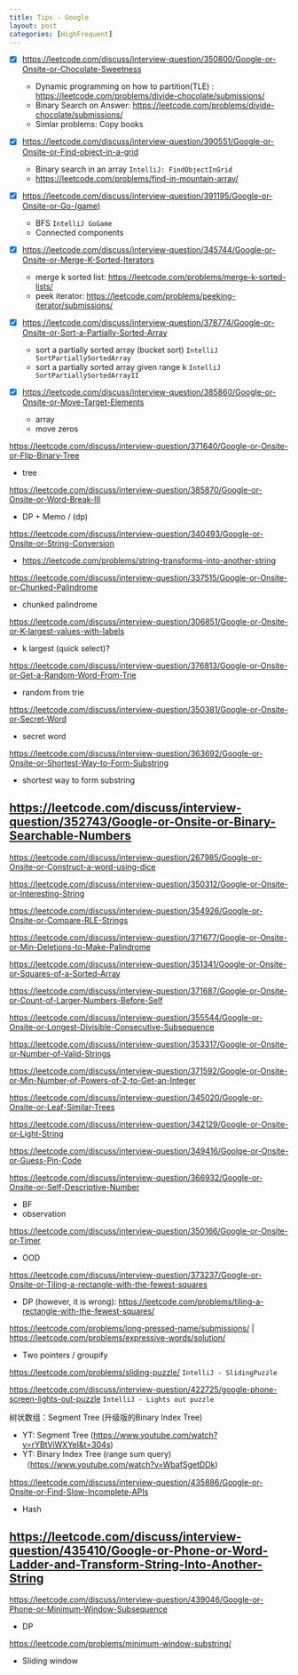 ```yaml
---
title: Tips - Google
layout: post
categories: [HighFrequent]
---
```


- [x] https://leetcode.com/discuss/interview-question/350800/Google-or-Onsite-or-Chocolate-Sweetness 
  - Dynamic programming on how to partition(TLE) : https://leetcode.com/problems/divide-chocolate/submissions/
  - Binary Search on Answer: https://leetcode.com/problems/divide-chocolate/submissions/
  - Simlar problems: Copy books

- [x] https://leetcode.com/discuss/interview-question/390551/Google-or-Onsite-or-Find-object-in-a-grid
  - Binary search in an array `IntelliJ: FindObjectInGrid`
  - https://leetcode.com/problems/find-in-mountain-array/

- [x] https://leetcode.com/discuss/interview-question/391195/Google-or-Onsite-or-Go-(game)
  - BFS `IntelliJ GoGame`
  - Connected components

- [x] https://leetcode.com/discuss/interview-question/345744/Google-or-Onsite-or-Merge-K-Sorted-Iterators
  - merge k sorted list: https://leetcode.com/problems/merge-k-sorted-lists/
  - peek iterator: https://leetcode.com/problems/peeking-iterator/submissions/

- [x] https://leetcode.com/discuss/interview-question/378774/Google-or-Onsite-or-Sort-a-Partially-Sorted-Array
  - sort a partially sorted array (bucket sort) `IntelliJ SortPartiallySortedArray` 
  - sort a partially sorted array given range k `IntelliJ SortPartiallySortedArrayII`

- [x] https://leetcode.com/discuss/interview-question/385860/Google-or-Onsite-or-Move-Target-Elements
  - array
  - move zeros

https://leetcode.com/discuss/interview-question/371640/Google-or-Onsite-or-Flip-Binary-Tree
- tree

https://leetcode.com/discuss/interview-question/385870/Google-or-Onsite-or-Word-Break-III
- DP + Memo / (dp)

https://leetcode.com/discuss/interview-question/340493/Google-or-Onsite-or-String-Conversion
- https://leetcode.com/problems/string-transforms-into-another-string

https://leetcode.com/discuss/interview-question/337515/Google-or-Onsite-or-Chunked-Palindrome
- chunked palindrome

https://leetcode.com/discuss/interview-question/306851/Google-or-Onsite-or-K-largest-values-with-labels
- k largest (quick select)?

https://leetcode.com/discuss/interview-question/376813/Google-or-Onsite-or-Get-a-Random-Word-From-Trie
- random from trie

https://leetcode.com/discuss/interview-question/350381/Google-or-Onsite-or-Secret-Word
- secret word

https://leetcode.com/discuss/interview-question/363692/Google-or-Onsite-or-Shortest-Way-to-Form-Substring
- shortest way to form substring

https://leetcode.com/discuss/interview-question/352743/Google-or-Onsite-or-Binary-Searchable-Numbers
- 

https://leetcode.com/discuss/interview-question/267985/Google-or-Onsite-or-Construct-a-word-using-dice

https://leetcode.com/discuss/interview-question/350312/Google-or-Onsite-or-Interesting-String

https://leetcode.com/discuss/interview-question/354926/Google-or-Onsite-or-Compare-RLE-Strings

https://leetcode.com/discuss/interview-question/371677/Google-or-Onsite-or-Min-Deletions-to-Make-Palindrome

https://leetcode.com/discuss/interview-question/351341/Google-or-Onsite-or-Squares-of-a-Sorted-Array

https://leetcode.com/discuss/interview-question/371687/Google-or-Onsite-or-Count-of-Larger-Numbers-Before-Self

https://leetcode.com/discuss/interview-question/355544/Google-or-Onsite-or-Longest-Divisible-Consecutive-Subsequence

https://leetcode.com/discuss/interview-question/353317/Google-or-Onsite-or-Number-of-Valid-Strings

https://leetcode.com/discuss/interview-question/371592/Google-or-Onsite-or-Min-Number-of-Powers-of-2-to-Get-an-Integer

https://leetcode.com/discuss/interview-question/345020/Google-or-Onsite-or-Leaf-Similar-Trees

https://leetcode.com/discuss/interview-question/342129/Google-or-Onsite-or-Light-String

https://leetcode.com/discuss/interview-question/349416/Goolge-or-Onsite-or-Guess-Pin-Code

https://leetcode.com/discuss/interview-question/366932/Google-or-Onsite-or-Self-Descriptive-Number
- BF
- observation

https://leetcode.com/discuss/interview-question/350166/Google-or-Onsite-or-Timer
- OOD

https://leetcode.com/discuss/interview-question/373237/Google-or-Onsite-or-Tiling-a-rectangle-with-the-fewest-squares
- DP (however, it is wrong): https://leetcode.com/problems/tiling-a-rectangle-with-the-fewest-squares/

https://leetcode.com/problems/long-pressed-name/submissions/ | https://leetcode.com/problems/expressive-words/solution/

- Two pointers / groupify


https://leetcode.com/problems/sliding-puzzle/
`IntelliJ - SlidingPuzzle`

https://leetcode.com/discuss/interview-question/422725/google-phone-screen-lights-out-puzzle
`IntelliJ - Lights out puzzle`

树状数组：Segment Tree (升级版的Binary Index Tree)
- YT: Segment Tree (https://www.youtube.com/watch?v=rYBtViWXYeI&t=304s)
- YT: Binary Index Tree (range sum query) （https://www.youtube.com/watch?v=WbafSgetDDk)

https://leetcode.com/discuss/interview-question/435886/Google-or-Onsite-or-Find-Slow-Incomplete-APIs
- Hash

https://leetcode.com/discuss/interview-question/435410/Google-or-Phone-or-Word-Ladder-and-Transform-String-Into-Another-String
- 

https://leetcode.com/discuss/interview-question/439046/Google-or-Phone-or-Minimum-Window-Subsequence
- DP

https://leetcode.com/problems/minimum-window-substring/
- Sliding window
